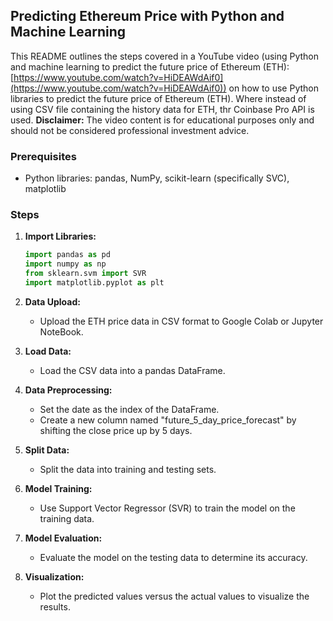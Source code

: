 ## Predicting Ethereum Price with Python and Machine Learning

This README outlines the steps covered in a YouTube video (using Python and machine learning to predict the future price of Ethereum (ETH): [https://www.youtube.com/watch?v=HiDEAWdAif0](https://www.youtube.com/watch?v=HiDEAWdAif0)) on how to use Python libraries to predict the future price of Ethereum (ETH). Where instead of using CSV file containing the history data for ETH, thr Coinbase Pro API is used. **Disclaimer:** The video content is for educational purposes only and should not be considered professional investment advice.

### Prerequisites

* Python libraries: pandas, NumPy, scikit-learn (specifically SVC), matplotlib

### Steps

1. **Import Libraries:**

   ```python
   import pandas as pd
   import numpy as np
   from sklearn.svm import SVR
   import matplotlib.pyplot as plt
   ```

2. **Data Upload:**

   * Upload the ETH price data in CSV format to Google Colab or Jupyter NoteBook.

3. **Load Data:**

   * Load the CSV data into a pandas DataFrame.

4. **Data Preprocessing:**

   * Set the date as the index of the DataFrame.
   * Create a new column named "future_5_day_price_forecast" by shifting the close price up by 5 days.

5. **Split Data:**

   * Split the data into training and testing sets.

6. **Model Training:**

   * Use Support Vector Regressor (SVR) to train the model on the training data.

7. **Model Evaluation:**

   * Evaluate the model on the testing data to determine its accuracy.

8. **Visualization:**

   * Plot the predicted values versus the actual values to visualize the results.
